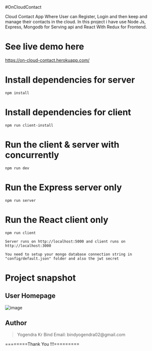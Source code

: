 #OnCloudContact

Cloud Contact App Where User can Register, Login and then keep and manage their contacts in the cloud. In this project i have use Node Js, Express, Mongodb for Serving api and React With Redux for Frontend.

# See live demo here

https://on-cloud-contact.herokuapp.com/

# Install dependencies for server

```
npm install
```

# Install dependencies for client

```
npm run client-install
```

# Run the client & server with concurrently

```
npm run dev
```

# Run the Express server only

```
npm run server
```

# Run the React client only

```
npm run client
```

```
Server runs on http://localhost:5000 and client runs on http://localhost:3000
```

```
You need to setup your mongo database connection string in "config/default.json" folder and also the jwt secret
```

# Project snapshot

## User Homepage

![image](https://user-images.githubusercontent.com/19981097/68968679-60cf0b00-080d-11ea-9175-819d59248224.png)

## Author

<blockquote>
Yogendra Kr Bind
Email: bindyogendra02@gmail.com
</blockquote>

========Thank You !!!=========
